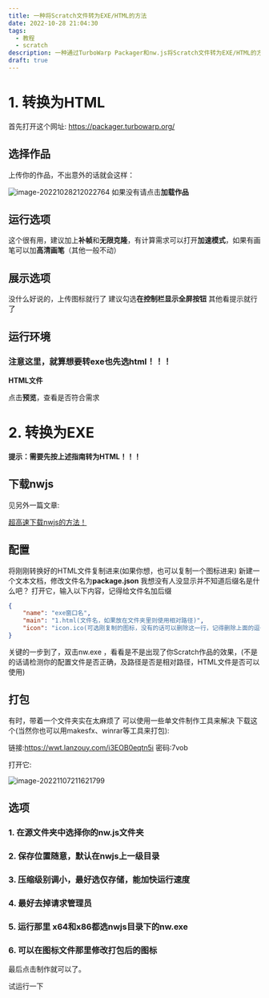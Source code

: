 ```yaml
---
title: 一种将Scratch文件转为EXE/HTML的方法
date: 2022-10-28 21:04:30
tags:
  - 教程
  - scratch
description: 一种通过TurboWarp Packager和nw.js将Scratch文件转为EXE/HTML的方法
draft: true
---
```


# 1. 转换为HTML

首先打开这个网址: <https://packager.turbowarp.org/>

## 选择作品
上传你的作品，不出意外的话就会这样：

![image-20221028212022764](img/真正Scratch转EXE-HTML的方法/f6570021f45eb4fa5aee72cfd70b6db7a1aad0d3.png)
如果没有请点击**加载作品**

## 运行选项
这个很有用，建议加上**补帧**和**无限克隆**，有计算需求可以打开**加速模式**，如果有画笔可以加**高清画笔**（其他一般不动）

## 展示选项
没什么好说的，上传图标就行了
建议勾选**在控制栏显示全屏按钮**
其他看提示就行了

## 运行环境
### 注意这里，就算想要转exe也先选html！！！
**HTML文件**

点击**预览**，查看是否符合需求

# 2. 转换为EXE
**提示：需要先按上述指南转为HTML！！！**

## 下载nwjs
见另外一篇文章: 

[超高速下载nwjs的方法！](../超高速下载nwjs的方法！/)

## 配置
将刚刚转换好的HTML文件复制进来(如果你想，也可以复制一个图标进来)
新建一个文本文档，修改文件名为**package.json**
我想没有人没显示并不知道后缀名是什么吧？
打开它，输入以下内容，记得给文件名加后缀

```JSON
{
    "name": "exe窗口名",
    "main": "1.html(文件名，如果放在文件夹里则使用相对路径)",
    "icon": "icon.ico(可选刚复制的图标，没有的话可以删除这一行，记得删除上面的逗号)"
}
```

关键的一步到了，双击nw.exe ，看看是不是出现了你Scratch作品的效果，(不是的话请检测你的配置文件是否正确，及路径是否是相对路径，HTML文件是否可以使用)



## 打包
有时，带着一个文件夹实在太麻烦了
可以使用一些单文件制作工具来解决
下载这个(当然你也可以用makesfx、winrar等工具来打包):

链接:https://wwt.lanzouy.com/i3EOB0eqtn5i
密码:7vob

打开它:

![image-20221107211621799](img/真正Scratch转EXE-HTML的方法/image-20221107211621799-16701514797801.png)


## 选项
### 1. 在源文件夹中选择你的nw.js文件夹
### 2. 保存位置随意，默认在nwjs上一级目录
### 3. 压缩级别调小，最好选仅存储，能加快运行速度
### 4. 最好去掉请求管理员
### 5. 运行那里 x64和x86都选nwjs目录下的nw.exe 
### 6. 可以在图标文件那里修改打包后的图标

最后点击制作就可以了。

试运行一下

